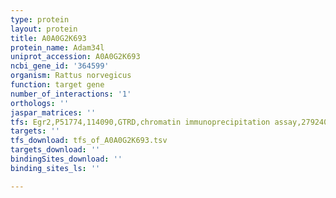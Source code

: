```yaml
---
type: protein
layout: protein
title: A0A0G2K693
protein_name: Adam34l
uniprot_accession: A0A0G2K693
ncbi_gene_id: '364599'
organism: Rattus norvegicus
function: target gene
number_of_interactions: '1'
orthologs: ''
jaspar_matrices: ''
tfs: Egr2,P51774,114090,GTRD,chromatin immunoprecipitation assay,27924024%5Buid%5D,No
targets: ''
tfs_download: tfs_of_A0A0G2K693.tsv
targets_download: ''
bindingSites_download: ''
binding_sites_ls: ''

---
```

